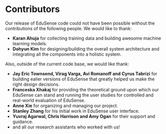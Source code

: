 Contributors
============

Our release of EduSense code could not have been possible without the
contributions of the following people. We would like to thank:

* **Karan Ahuja** for collecting training data and building awesome machine
  learning models.
* **Dohyun Kim**  for designing/building the overall system architecture
  and integrating all the components into a holistic system.

Also, outside of the current code base, we would like thank:

* **Jay Eric Townsend, Virag Varga, Avi Romanoff and Cyrus Tabrizi** for
  building ealier versions of EduSense that greatly helped us make the right
  design decisions.
* **Franceska Xhakaj** for providing the theoretical ground upon which our
  EduSense can stand and running the user studies for controlled and
  real-world evaluation of EduSense.
* **Anne Xie** for organizing and managing our project.
* **Stanley Zhang** for his initial work in EduSense user interface.
* **Yuvraj Agarwal, Chris Harrison and Amy Ogan** for their support and
  guidance.
* and all our research assistants who worked with us!
